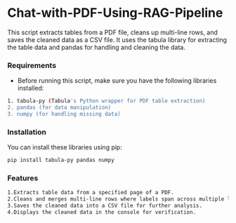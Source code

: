 # Chat-with-PDF-Using-RAG-Pipeline

This script extracts tables from a PDF file, cleans up multi-line rows, and saves the cleaned data as a CSV file. It uses the tabula library for extracting the table data and pandas for handling and cleaning the data.

### Requirements

 - Before running this script, make sure you have the following libraries installed:
```sh
1. tabula-py (Tabula's Python wrapper for PDF table extraction)
2. pandas (for data manipulation)
3. numpy (for handling missing data)
```
### Installation
You can install these libraries using pip:
```sh
pip install tabula-py pandas numpy
```
### Features
```sh
1.Extracts table data from a specified page of a PDF.
2.Cleans and merges multi-line rows where labels span across multiple lines.
3.Saves the cleaned data into a CSV file for further analysis.
4.Displays the cleaned data in the console for verification.
```
